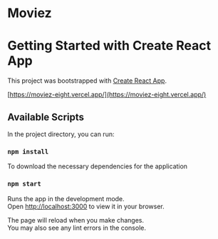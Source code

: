 # Moviez

# Getting Started with Create React App

This project was bootstrapped with [Create React App](https://github.com/facebook/create-react-app).

[https://moviez-eight.vercel.app/](https://moviez-eight.vercel.app/)

## Available Scripts

In the project directory, you can run:
### `npm install`
To download the necessary dependencies for the application

### `npm start`

Runs the app in the development mode.\
Open [http://localhost:3000](http://localhost:3000) to view it in your browser.

The page will reload when you make changes.\
You may also see any lint errors in the console.
